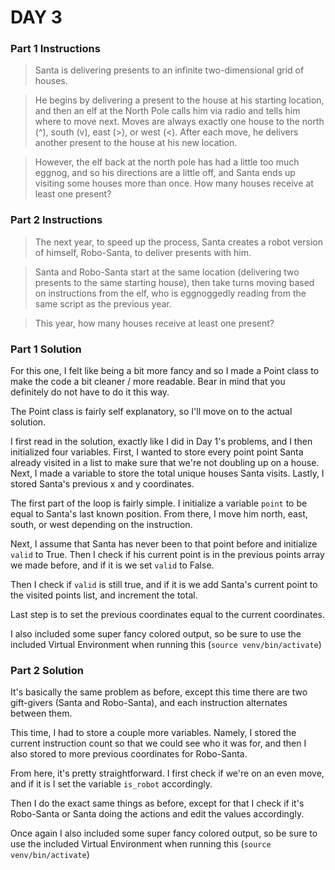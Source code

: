 # DAY 3

### Part 1 Instructions

>Santa is delivering presents to an infinite two-dimensional grid of houses.

>He begins by delivering a present to the house at his starting location, and then an elf at the North Pole calls him via radio and tells him where to move next. Moves are always exactly one house to the north (^), south (v), east (>), or west (<). After each move, he delivers another present to the house at his new location.

>However, the elf back at the north pole has had a little too much eggnog, and so his directions are a little off, and Santa ends up visiting some houses more than once. How many houses receive at least one present?

### Part 2 Instructions

>The next year, to speed up the process, Santa creates a robot version of himself, Robo-Santa, to deliver presents with him.

>Santa and Robo-Santa start at the same location (delivering two presents to the same starting house), then take turns moving based on instructions from the elf, who is eggnoggedly reading from the same script as the previous year.

>This year, how many houses receive at least one present?

### Part 1 Solution 

For this one, I felt like being a bit more fancy and so I made a Point class to make the code a bit cleaner / more
readable. Bear in mind that you definitely do not have to do it this way.

The Point class is fairly self explanatory, so I'll move on to the actual solution.

I first read in the solution, exactly like I did in Day 1's problems, and I then initialized four variables. First,
I wanted to store every point point Santa already visited in a list to make sure that we're not doubling up on a house.
Next, I made a variable to store the total unique houses Santa visits. Lastly, I stored Santa's previous x and y 
coordinates. 

The first part of the loop is fairly simple. I initialize a variable `point` to be equal to Santa's last known position.
From there, I move him north, east, south, or west depending on the instruction.

Next, I assume that Santa has never been to that point before and initialize `valid` to True. Then I check if his
current point is in the previous points array we made before, and if it is we set `valid` to False.

Then I check if `valid` is still true, and if it is we add Santa's current point to the visited points list, and increment
the total.

Last step is to set the previous coordinates equal to the current coordinates.

I also included some super fancy colored output, so be sure to use the included Virtual Environment when running this
(`source venv/bin/activate`)

### Part 2 Solution

It's basically the same problem as before, except this time there are two gift-givers (Santa and Robo-Santa), and each
instruction alternates between them.

This time, I had to store a couple more variables. Namely, I stored the current instruction count so that we could see
who it was for, and then I also stored to more previous coordinates for Robo-Santa. 

From here, it's pretty straightforward. I first check if we're on an even move, and if it is I set the variable
`is_robot` accordingly. 

Then I do the exact same things as before, except for that I check if it's Robo-Santa or Santa doing the actions
and edit the values accordingly.

Once again I also included some super fancy colored output, so be sure to use the included Virtual Environment when running this
(`source venv/bin/activate`)